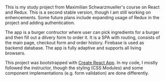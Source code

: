 This is my study project from Maximilian Schwarzmueller's course on React and Redux. This is a second stable version, though I am still working on enhencements. Some future plans include expanding usage of Redux in the project and adding authentication.

The app is a burger contructor where user can pick ingredients for a burger and then fill out a dilvery form to order it. It is a SPA with routing, consists of the main page, checkout form and order history. Firebase is used as backend database. The app is fully adaptive and supports all living browsers.

This project was bootstrapped with [Create React App](https://github.com/facebook/create-react-app). In my code, I mostly followed the instructor, though the styling (CSS Modules) and some component implementations (e.g. form validation) are done differently.
